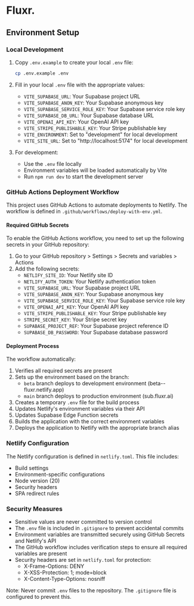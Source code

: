 # Fluxr.

## Environment Setup

### Local Development

1. Copy `.env.example` to create your local `.env` file:
   ```bash 
   cp .env.example .env
   ```

2. Fill in your local `.env` file with the appropriate values:
   - `VITE_SUPABASE_URL`: Your Supabase project URL
   - `VITE_SUPABASE_ANON_KEY`: Your Supabase anonymous key
   - `VITE_SUPABASE_SERVICE_ROLE_KEY`: Your Supabase service role key
   - `VITE_SUPABASE_DB_URL`: Your Supabase database URL
   - `VITE_OPENAI_API_KEY`: Your OpenAI API key
   - `VITE_STRIPE_PUBLISHABLE_KEY`: Your Stripe publishable key
   - `VITE_ENVIRONMENT`: Set to "development" for local development
   - `VITE_SITE_URL`: Set to "http://localhost:5174" for local development

3. For development:
   - Use the `.env` file locally
   - Environment variables will be loaded automatically by Vite
   - Run `npm run dev` to start the development server

### GitHub Actions Deployment Workflow

This project uses GitHub Actions to automate deployments to Netlify. The workflow is defined in `.github/workflows/deploy-with-env.yml`.

#### Required GitHub Secrets

To enable the GitHub Actions workflow, you need to set up the following secrets in your GitHub repository:

1. Go to your GitHub repository > Settings > Secrets and variables > Actions
2. Add the following secrets:
   - `NETLIFY_SITE_ID`: Your Netlify site ID
   - `NETLIFY_AUTH_TOKEN`: Your Netlify authentication token
   - `VITE_SUPABASE_URL`: Your Supabase project URL
   - `VITE_SUPABASE_ANON_KEY`: Your Supabase anonymous key
   - `VITE_SUPABASE_SERVICE_ROLE_KEY`: Your Supabase service role key
   - `VITE_OPENAI_API_KEY`: Your OpenAI API key
   - `VITE_STRIPE_PUBLISHABLE_KEY`: Your Stripe publishable key
   - `STRIPE_SECRET_KEY`: Your Stripe secret key
   - `SUPABASE_PROJECT_REF`: Your Supabase project reference ID
   - `SUPABASE_DB_PASSWORD`: Your Supabase database password

#### Deployment Process

The workflow automatically:
1. Verifies all required secrets are present
2. Sets up the environment based on the branch:
   - `beta` branch deploys to development environment (beta--fluxr.netlify.app)
   - `main` branch deploys to production environment (sub.fluxr.ai)
3. Creates a temporary `.env` file for the build process
4. Updates Netlify's environment variables via their API
5. Updates Supabase Edge Function secrets
6. Builds the application with the correct environment variables
7. Deploys the application to Netlify with the appropriate branch alias

### Netlify Configuration

The Netlify configuration is defined in `netlify.toml`. This file includes:
- Build settings
- Environment-specific configurations
- Node version (20)
- Security headers
- SPA redirect rules

### Security Measures

- Sensitive values are never committed to version control
- The `.env` file is included in `.gitignore` to prevent accidental commits
- Environment variables are transmitted securely using GitHub Secrets and Netlify's API
- The GitHub workflow includes verification steps to ensure all required variables are present
- Security headers are set in `netlify.toml` for protection:
  - X-Frame-Options: DENY
  - X-XSS-Protection: 1; mode=block
  - X-Content-Type-Options: nosniff

Note: Never commit `.env` files to the repository. The `.gitignore` file is configured to prevent this. 